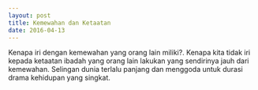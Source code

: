```yaml
---
layout: post
title: Kemewahan dan Ketaatan
date: 2016-04-13
---
```


Kenapa iri dengan kemewahan yang orang lain miliki?. Kenapa kita tidak iri kepada ketaatan ibadah yang orang lain lakukan yang sendirinya jauh dari kemewahan.
Selingan dunia terlalu panjang dan menggoda untuk durasi drama kehidupan yang singkat.

